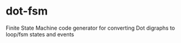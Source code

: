 # dot-fsm
Finite State Machine code generator for converting Dot digraphs to loop/fsm states and events
